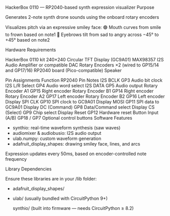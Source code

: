 HackerBox 0110 — RP2040-based synth expression visualizer
Purpose

   Generates 2-note synth drone sounds using the onboard rotary encoders

   Visualizes pitch via an expressive smiley face:
 🟢 Mouth curves from smile to frown based on note1
 🔵 Eyebrows tilt from sad to angry across −45° to +45° based on note2

Hardware Requirements

  HackerBox 0110 kit
  240×240 Circular TFT Display (GC9A01)
  MAX98357 I2S Audio Amplifier or compatible DAC
  Rotary Encoders ×2 (wired to GP15/14 and GP17/16)
  RP2040 board (Pico-compatible)
  Speaker

Pin Assignments
Function	RP2040 Pin	Notes
I2S BCLK	GP3	Audio bit clock
I2S L/R Select	GP4	Audio word select
I2S DATA	GP5	Audio output
Rotary Encoder A1	GP15	Right encoder
Rotary Encoder B1	GP14	Right encoder
Rotary Encoder A2	GP17	Left encoder
Rotary Encoder B2	GP16	Left encoder
Display SPI CLK	GP10	SPI clock to GC9A01
Display MOSI	GP11	SPI data to GC9A01
Display DC (Command)	GP8	Data/Command select
Display CS (Select)	GP9	Chip select
Display Reset	GP12	Hardware reset
Button Input (A/B)	GP18 / GP7	Optional control buttons
Software Features

  - synthio: real-time waveform synthesis (saw waves)
  - audiomixer & audiobusio: I2S audio output
  - ulab.numpy: custom waveform generation
  - adafruit_display_shapes: drawing smiley face, lines, and arcs

Expression updates every 50ms, based on encoder-controlled note frequency

Library Dependencies

Ensure these libraries are in your /lib folder:
- adafruit_display_shapes/
- ulab/ (usually bundled with CircuitPython 9+)

    synthio/ (built into firmware — needs CircuitPython ≥ 8.2)
